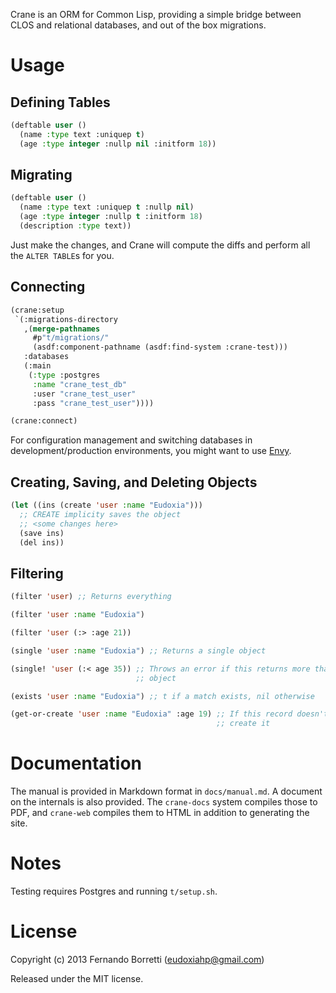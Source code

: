 Crane is an ORM for Common Lisp, providing a simple bridge between CLOS and
relational databases, and out of the box migrations.

# Usage

## Defining Tables

```lisp
(deftable user ()
  (name :type text :uniquep t)
  (age :type integer :nullp nil :initform 18))
```

## Migrating

```lisp
(deftable user ()
  (name :type text :uniquep t :nullp nil)
  (age :type integer :nullp t :initform 18)
  (description :type text))
```

Just make the changes, and Crane will compute the diffs and perform all the
`ALTER TABLE`s for you.

## Connecting

```lisp
(crane:setup
 `(:migrations-directory
   ,(merge-pathnames
     #p"t/migrations/"
     (asdf:component-pathname (asdf:find-system :crane-test)))
   :databases
   (:main
    (:type :postgres
     :name "crane_test_db"
     :user "crane_test_user"
     :pass "crane_test_user"))))

(crane:connect)
```

For configuration management and switching databases in development/production
environments, you might want to use [Envy](https://github.com/fukamachi/envy).

## Creating, Saving, and Deleting Objects

```lisp
(let ((ins (create 'user :name "Eudoxia")))
  ;; CREATE implicity saves the object
  ;; <some changes here>
  (save ins)
  (del ins))
```

## Filtering

```lisp
(filter 'user) ;; Returns everything

(filter 'user :name "Eudoxia")

(filter 'user (:> :age 21))

(single 'user :name "Eudoxia") ;; Returns a single object

(single! 'user (:< age 35)) ;; Throws an error if this returns more than one
                            ;; object

(exists 'user :name "Eudoxia") ;; t if a match exists, nil otherwise

(get-or-create 'user :name "Eudoxia" :age 19) ;; If this record doesn't exist
                                              ;; create it
```

# Documentation

The manual is provided in Markdown format in `docs/manual.md`. A document on the
internals is also provided. The `crane-docs` system compiles those to PDF, and
`crane-web` compiles them to HTML in addition to generating the site.

# Notes

Testing requires Postgres and running `t/setup.sh`.

# License

Copyright (c) 2013 Fernando Borretti (eudoxiahp@gmail.com)

Released under the MIT license.
